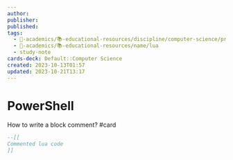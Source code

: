 ```yaml
---
author: 
publisher: 
published: 
tags:
  - 🔴-academics/📚-educational-resources/discipline/computer-science/programming-language/lua
  - 🔴-academics/📚-educational-resources/name/lua
  - study-note
cards-deck: Default::Computer Science
created: 2023-10-13T01:57
updated: 2023-10-21T13:17
---
```


# PowerShell
How to write a block comment? #card 
```lua
--[[
Commented lua code
]]
```
